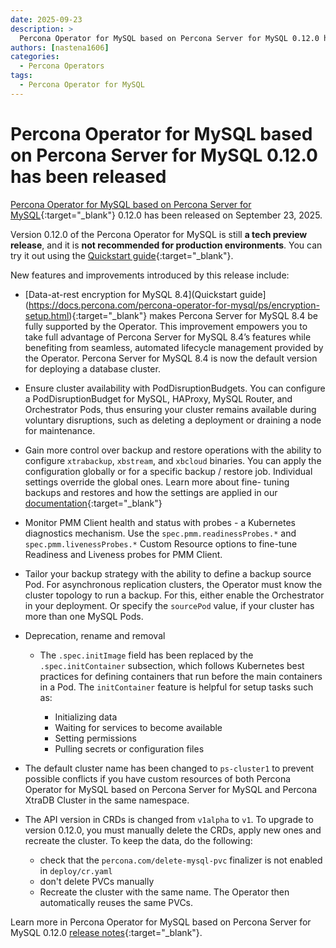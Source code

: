 ```yaml
---
date: 2025-09-23
description: >
  Percona Operator for MySQL based on Percona Server for MySQL 0.12.0 has been released on September 23, 2025.
authors: [nastena1606]
categories:
  - Percona Operators
tags:
  - Percona Operator for MySQL
---
```


# Percona Operator for MySQL based on Percona Server for MySQL 0.12.0 has been released

<!-- more -->

[Percona Operator for MySQL based on Percona Server for MySQL](https://docs.percona.com/percona-operator-for-mysql/ps/index.html){:target="_blank"} 0.12.0 has been released on September 23, 2025.

Version 0.12.0 of the Percona Operator for MySQL is still **a tech preview release**, and it is **not recommended for production environments**. You can try it out using the [Quickstart guide](https://docs.percona.com/percona-operator-for-mysql/ps/quickstart.html){:target="_blank"}.

New features and improvements introduced by this release include:

* [Data-at-rest encryption for MySQL 8.4](Quickstart guide](https://docs.percona.com/percona-operator-for-mysql/ps/encryption-setup.html){:target="_blank"} makes Percona Server for MySQL 8.4 be fully supported by the Operator. This improvement empowers you to take full advantage of Percona Server for MySQL 8.4’s features while benefiting from seamless, automated lifecycle management provided by the Operator. Percona Server for MySQL 8.4 is now the default version for deploying a database cluster.

* Ensure cluster availability with PodDisruptionBudgets. You can configure a PodDisruptionBudget for MySQL, HAProxy, MySQL Router, and Orchestrator Pods, thus ensuring your cluster remains available during voluntary disruptions, such as deleting a deployment or draining a node for maintenance.

* Gain more control over backup and restore operations with the ability to configure `xtrabackup`, `xbstream`, and `xbcloud` binaries. You can apply the configuration globally or for a specific backup / restore job. Individual settings override the global ones. Learn more about fine- tuning backups and restores and how the settings are applied in our [documentation](https://docs.percona.com/percona-operator-for-mysql/ps/backups-fine-tune.html){:target="_blank"}  

* Monitor PMM Client health and status with probes - a Kubernetes diagnostics mechanism. Use the `spec.pmm.readinessProbes.*` and `spec.pmm.livenessProbes.*` Custom Resource options to fine-tune Readiness and Liveness probes for PMM Client.

* Tailor your backup strategy with the ability to define a backup source Pod. For asynchronous replication clusters, the Operator must know the cluster topology to run a backup. For this, either enable the Orchestrator in your deployment. Or specify the `sourcePod` value, if your cluster has more than one MySQL Pods. 

* Deprecation, rename and removal

    * The `.spec.initImage` field has been replaced by the `.spec.initContainer` subsection, which follows Kubernetes best practices for defining containers that run before the main containers in a Pod. The `initContainer` feature is helpful for setup tasks such as:

       - Initializing data
       - Waiting for services to become available
       - Setting permissions
       - Pulling secrets or configuration files

* The default cluster name has been changed to `ps-cluster1` to prevent possible conflicts if you have custom resources of both Percona Operator for MySQL based on Percona Server for MySQL and Percona XtraDB Cluster in the same namespace.

* The API version in CRDs is changed from `v1alpha` to `v1`. To upgrade to version 0.12.0, you must manually delete the CRDs, apply new ones and recreate the cluster. To keep the data, do the following:

    * check that the `percona.com/delete-mysql-pvc` finalizer is not enabled in `deploy/cr.yaml`
    * don't delete PVCs manually
    * Recreate the cluster with the same name. The Operator then automatically reuses the same PVCs.



Learn more in Percona Operator for MySQL based on Percona Server for MySQL 0.12.0 [release notes](https://docs.percona.com/percona-operator-for-mysql/ps/ReleaseNotes/Kubernetes-Operator-for-PS-RN0.12.0.html){:target="_blank"}.

